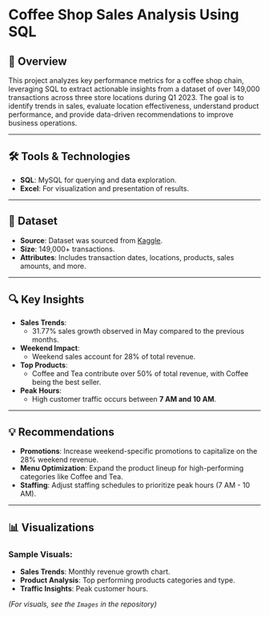 # Coffee Shop Sales Analysis Using SQL

## 📖 Overview  
This project analyzes key performance metrics for a coffee shop chain, leveraging SQL to extract actionable insights from a dataset of over 149,000 transactions across three store locations during Q1 2023. The goal is to identify trends in sales, evaluate location effectiveness, understand product performance, and provide data-driven recommendations to improve business operations.  

---

## 🛠️ Tools & Technologies  
- **SQL**: MySQL for querying and data exploration.  
- **Excel**: For visualization and presentation of results.  

---

## 📂 Dataset  
- **Source**: Dataset was sourced from [Kaggle](https://www.kaggle.com/datasets/ahmedabbas757/coffee-sales).  
- **Size**: 149,000+ transactions.  
- **Attributes**: Includes transaction dates, locations, products, sales amounts, and more.  

---

## 🔍 Key Insights  
- **Sales Trends**:  
  - 31.77% sales growth observed in May compared to the previous months.  
- **Weekend Impact**:  
  - Weekend sales account for 28% of total revenue.  
- **Top Products**:  
  - Coffee and Tea contribute over 50% of total revenue, with Coffee being the best seller.  
- **Peak Hours**:  
  - High customer traffic occurs between **7 AM and 10 AM**.  

---

## 💡 Recommendations  
- **Promotions**: Increase weekend-specific promotions to capitalize on the 28% weekend revenue.  
- **Menu Optimization**: Expand the product lineup for high-performing categories like Coffee and Tea.  
- **Staffing**: Adjust staffing schedules to prioritize peak hours (7 AM - 10 AM).  

---

## 📊 Visualizations  
### Sample Visuals:  
- **Sales Trends**: Monthly revenue growth chart.  
- **Product Analysis**: Top performing products categories and type.  
- **Traffic Insights**: Peak customer hours.  

*(For visuals, see the `Images` in the repository)*  
